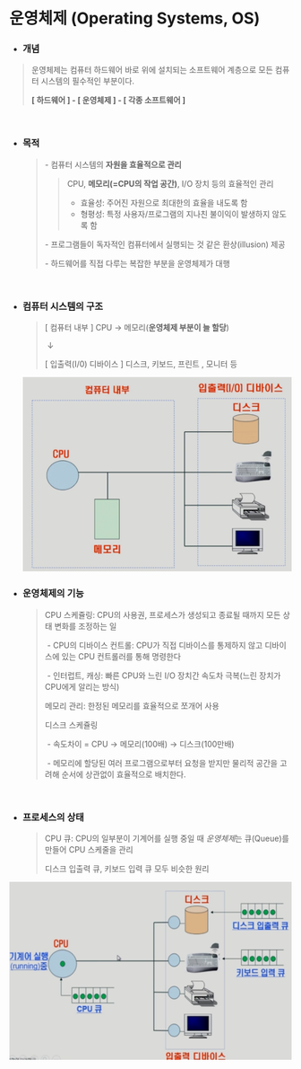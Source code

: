 # 운영체제 (Operating Systems, OS)

* ### 개념

> 운영체제는 컴퓨터 하드웨어 바로 위에 설치되는 소프트웨어 계층으로 모든 컴퓨터 시스템의 필수적인 부분이다.
>
> **[ 하드웨어 ] - [ 운영체제 ] - [ 각종 소프트웨어 ]**

​    

* ### 목적

  > \- 컴퓨터 시스템의 **자원을 효율적으로 관리**
  >
  > > CPU, **메모리(=CPU의 작업 공간)**, I/O 장치 등의 효율적인 관리
  > >
  > > * 효율성: 주어진 자원으로 최대한의 효율을 내도록 함
  > > * 형평성: 특정 사용자/프로그램의 지나친 불이익이 발생하지 않도록 함
  >
  > \- 프로그램들이 독자적인 컴퓨터에서 실행되는 것 같은 환상(illusion) 제공
  >
  > \- 하드웨어를 직접 다루는 복잡한 부분을 운영체제가 대행

  ​    

* ### 컴퓨터 시스템의 구조

  > [ 컴퓨터 내부 ]  CPU → 메모리(**운영체제 부분이 늘 할당**)
  >
  > ​                     ↓
  >
  > [ 입출력(I/0) 디바이스 ] 디스크, 키보드, 프린트 , 모니터 등

  ![image-20220124182310004](CS_os_1.assets/image-20220124182310004.png)   

   

* ### 운영체제의 기능

  > CPU 스케쥴링: CPU의 사용권, 프로세스가 생성되고 종료될 때까지 모든 상태 변화를 조정하는 일
  >
  > ​    \- CPU의 디바이스 컨트롤: CPU가 직접 디바이스를 통제하지 않고 디바이스에 있는 CPU 컨트롤러를 통해 명령한다
  >
  > ​    \- 인터럽트, 캐싱: 빠른 CPU와 느린 I/O 장치간 속도차 극복(느린 장치가 CPU에게 알리는 방식)
  >
  > 
  >
  > 메모리 관리: 한정된 메모리를 효율적으로 쪼개어 사용
  >
  > 디스크 스케쥴링
  >
  > ​    \- 속도차이 = CPU → 메모리(100배) → 디스크(100만배)
  >
  > ​    \- 메모리에 할당된 여러 프로그램으로부터 요청을 받지만 물리적 공간을 고려해 순서에 상관없이 효율적으로 배치한다.

​      

* ### 프로세스의 상태

  > CPU 큐: CPU의 일부분이 기계어를 실행 중일 때 *운영체제*는 큐(Queue)를 만들어 CPU 스케줄을 관리
  >
  > 디스크 입출력 큐, 키보드 입력 큐 모두 비슷한 원리

![image-20220124182416906](CS_os_1.assets/image-20220124182416906.png)